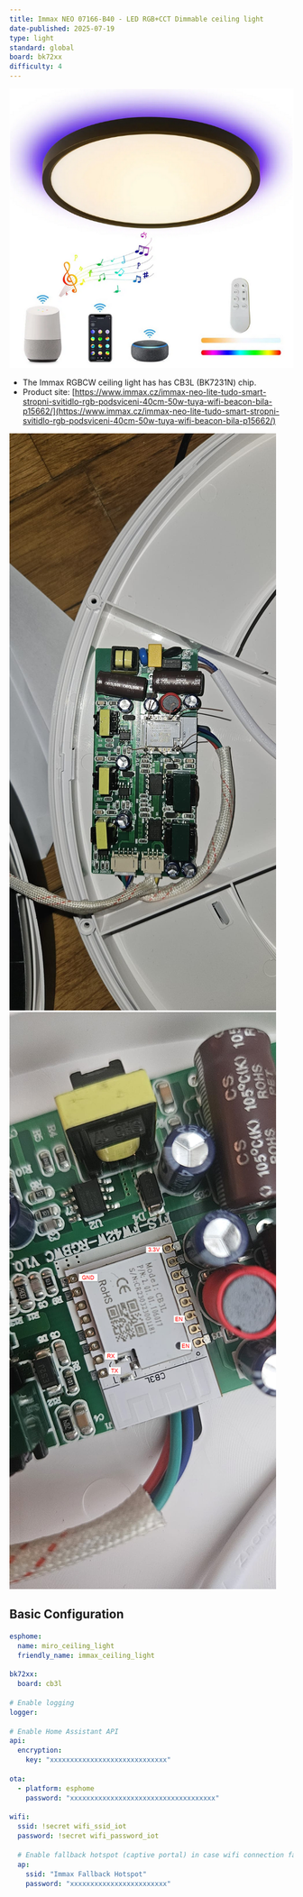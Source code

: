 ```yaml
---
title: Immax NEO 07166-B40 - LED RGB+CCT Dimmable ceiling light
date-published: 2025-07-19
type: light
standard: global
board: bk72xx
difficulty: 4
---
```

![Immax Neo RGBCW Ceiling Light](product_photo.png)

- The Immax RGBCW ceiling light has has CB3L (BK7231N) chip.
- Product site: [https://www.immax.cz/immax-neo-lite-tudo-smart-stropni-svitidlo-rgb-podsviceni-40cm-50w-tuya-wifi-beacon-bila-p15662/](https://www.immax.cz/immax-neo-lite-tudo-smart-stropni-svitidlo-rgb-podsviceni-40cm-50w-tuya-wifi-beacon-bila-p15662/)

![PCB in the light](pcb.jpg)
![C3BL Pinout Photo](c3bl_pinout_photo.png)

## Basic Configuration

```yaml
esphome:
  name: miro_ceiling_light
  friendly_name: immax_ceiling_light

bk72xx:
  board: cb3l

# Enable logging
logger:

# Enable Home Assistant API
api:
  encryption:
    key: "xxxxxxxxxxxxxxxxxxxxxxxxxxxxx"

ota:
  - platform: esphome
    password: "xxxxxxxxxxxxxxxxxxxxxxxxxxxxxxxxxxxx"

wifi:
  ssid: !secret wifi_ssid_iot
  password: !secret wifi_password_iot

  # Enable fallback hotspot (captive portal) in case wifi connection fails
  ap:
    ssid: "Immax Fallback Hotspot"
    password: "xxxxxxxxxxxxxxxxxxxxxxxx"
```
